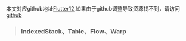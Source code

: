 本文对应github地址[Flutter12](https://github.com/DDYFlutter/LearnFlutter/blob/master/Flutter/Flutter012.md),如果由于github调整导致资源找不到，请访问[github](https://github.com/DDYFlutter/LearnFlutter)


> ### IndexedStack、Table、Flow、Warp